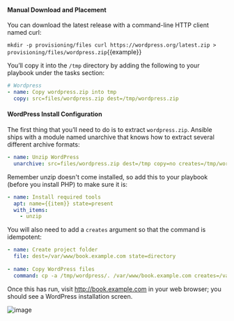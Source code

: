 #### Manual Download and Placement

You can download the latest release with a command-line HTTP client named curl:

`mkdir -p provisioning/files
curl https://wordpress.org/latest.zip > provisioning/files/wordpress.zip`{{example}}

You’ll copy it into the `/tmp` directory by adding the following to your playbook under the tasks section:

```yml
# Wordpress
- name: Copy wordpress.zip into tmp
  copy: src=files/wordpress.zip dest=/tmp/wordpress.zip
```

#### WordPress Install Configuration

The first thing that you’ll need to do is to extract `wordpress.zip`. Ansible ships with a module named unarchive that knows how to extract several different archive formats:

```yml
- name: Unzip WordPress
  unarchive: src=files/wordpress.zip dest=/tmp copy=no creates=/tmp/wordpress/wp-settings.php
```

Remember unzip doesn't come installed, so add this to your playbook (before you install PHP) to make sure it is:

```yml
- name: Install required tools
  apt: name={{item}} state=present
  with_items:
    - unzip
```

You will also need to add a `creates` argument so that the command is idempotent:

```yml
- name: Create project folder
  file: dest=/var/www/book.example.com state=directory
  
- name: Copy WordPress files
  command: cp -a /tmp/wordpress/. /var/www/book.example.com creates=/var/www/book.example.com/wp-settings.php
```

Once this has run, visit http://book.example.com in your web browser; you should see a WordPress installation screen.

![image](https://user-images.githubusercontent.com/21102559/32393162-e089e0ca-c0ae-11e7-9cbb-42e37535620e.png)
